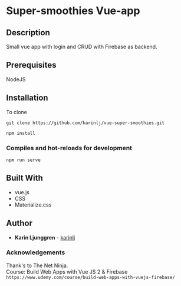 # Super-smoothies Vue-app

## Description

Small vue app with login and CRUD with Firebase as backend.

## Prerequisites

NodeJS

## Installation

To clone

`git clone https://github.com/karinlj/vue-super-smoothies.git`

```
npm install
```

### Compiles and hot-reloads for development

```
npm run serve
```

## Built With

- vue.js
- CSS
- Materialize.css

## Author

- **Karin Ljunggren** - [karinlj](https://github.com/karinlj)

### Acknowledgements

Thank's to The Net Ninja.  
Course: Build Web Apps with Vue JS 2 & Firebase  
`https://www.udemy.com/course/build-web-apps-with-vuejs-firebase/`
